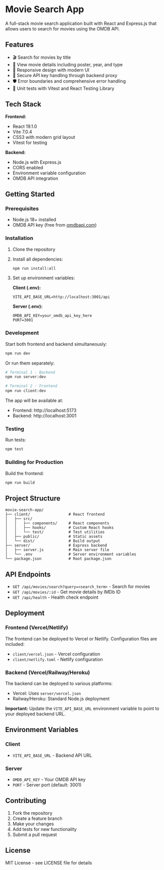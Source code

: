# Movie Search App

A full-stack movie search application built with React and Express.js that allows users to search for movies using the OMDB API.

## Features

- 🎬 Search for movies by title
- 🎯 View movie details including poster, year, and type
- 📱 Responsive design with modern UI
- 🔐 Secure API key handling through backend proxy
- 🛡️ Error boundaries and comprehensive error handling
- 🧪 Unit tests with Vitest and React Testing Library

## Tech Stack

**Frontend:**
- React 19.1.0
- Vite 7.0.4
- CSS3 with modern grid layout
- Vitest for testing

**Backend:**
- Node.js with Express.js
- CORS enabled
- Environment variable configuration
- OMDB API integration

## Getting Started

### Prerequisites

- Node.js 18+ installed
- OMDB API key (free from [omdbapi.com](http://omdbapi.com/))

### Installation

1. Clone the repository
2. Install all dependencies:
   ```bash
   npm run install:all
   ```

3. Set up environment variables:
   
   **Client (.env):**
   ```
   VITE_API_BASE_URL=http://localhost:3001/api
   ```
   
   **Server (.env):**
   ```
   OMDB_API_KEY=your_omdb_api_key_here
   PORT=3001
   ```

### Development

Start both frontend and backend simultaneously:
```bash
npm run dev
```

Or run them separately:
```bash
# Terminal 1 - Backend
npm run server:dev

# Terminal 2 - Frontend  
npm run client:dev
```

The app will be available at:
- Frontend: http://localhost:5173
- Backend: http://localhost:3001

### Testing

Run tests:
```bash
npm test
```

### Building for Production

Build the frontend:
```bash
npm run build
```

## Project Structure

```
movie-search-app/
├── client/                 # React frontend
│   ├── src/
│   │   ├── components/     # React components
│   │   ├── hooks/          # Custom React hooks
│   │   └── test/           # Test utilities
│   ├── public/             # Static assets
│   └── dist/               # Build output
├── server/                 # Express backend
│   ├── server.js           # Main server file
│   └── .env                # Server environment variables
└── package.json            # Root package.json
```

## API Endpoints

- `GET /api/movies/search?query=<search_term>` - Search for movies
- `GET /api/movies/:id` - Get movie details by IMDb ID
- `GET /api/health` - Health check endpoint

## Deployment

### Frontend (Vercel/Netlify)

The frontend can be deployed to Vercel or Netlify. Configuration files are included:
- `client/vercel.json` - Vercel configuration
- `client/netlify.toml` - Netlify configuration

### Backend (Vercel/Railway/Heroku)

The backend can be deployed to various platforms:
- Vercel: Uses `server/vercel.json`
- Railway/Heroku: Standard Node.js deployment

**Important:** Update the `VITE_API_BASE_URL` environment variable to point to your deployed backend URL.

## Environment Variables

### Client
- `VITE_API_BASE_URL` - Backend API URL

### Server
- `OMDB_API_KEY` - Your OMDB API key
- `PORT` - Server port (default: 3001)

## Contributing

1. Fork the repository
2. Create a feature branch
3. Make your changes
4. Add tests for new functionality
5. Submit a pull request

## License

MIT License - see LICENSE file for details
